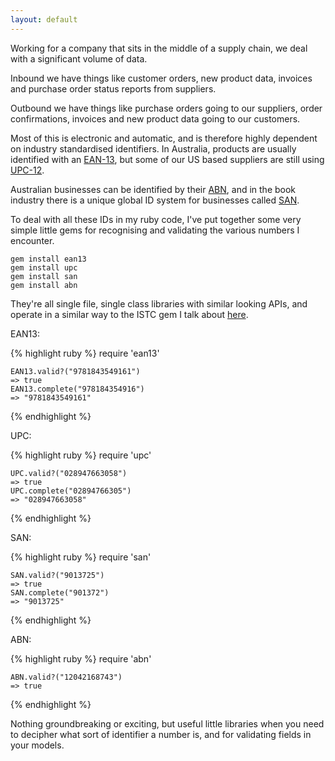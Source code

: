 ```yaml
---
layout: default
---
```

Working for a company that sits in the middle of a supply chain, we deal with a
significant volume of data.

Inbound we have things like customer orders, new product data, invoices and
purchase order status reports from suppliers.

Outbound we have things like purchase orders going to our suppliers, order
confirmations, invoices and new product data going to our customers.

Most of this is electronic and automatic, and is therefore highly dependent on
industry standardised identifiers. In Australia, products are usually
identified with an
[EAN-13](http://en.wikipedia.org/wiki/European_Article_Number), but some of our
US based suppliers are still using
[UPC-12](http://en.wikipedia.org/wiki/Universal_Product_Code).

Australian businesses can be identified by their
[ABN](http://en.wikipedia.org/wiki/Australian_Business_Number), and in the book
industry there is a unique global ID system for businesses called
[SAN](http://www.isbn.org/standards/home/isbn/us/san/san-qa.asp).

To deal with all these IDs in my ruby code, I've put together some very simple
little gems for recognising and validating the various numbers I encounter.

    gem install ean13
    gem install upc
    gem install san
    gem install abn

They're all single file, single class libraries with similar looking APIs, and
operate in a similar way to the ISTC gem I talk about
[here](http://yob.id.au/blog/2008/10/22/istc/).

EAN13:

{% highlight ruby %}
    require 'ean13'

    EAN13.valid?("9781843549161")
    => true
    EAN13.complete("978184354916")
    => "9781843549161"
{% endhighlight %}

UPC:

{% highlight ruby %}
    require 'upc'
    
    UPC.valid?("028947663058")
    => true
    UPC.complete("02894766305")
    => "028947663058"
{% endhighlight %}

SAN: 

{% highlight ruby %}
    require 'san'

    SAN.valid?("9013725")
    => true
    SAN.complete("901372")
    => "9013725"
{% endhighlight %}

ABN:

{% highlight ruby %}
    require 'abn'

    ABN.valid?("12042168743")
    => true
{% endhighlight %}

Nothing groundbreaking or exciting, but useful little libraries when you need
to decipher what sort of identifier a number is, and for validating fields in
your models.
